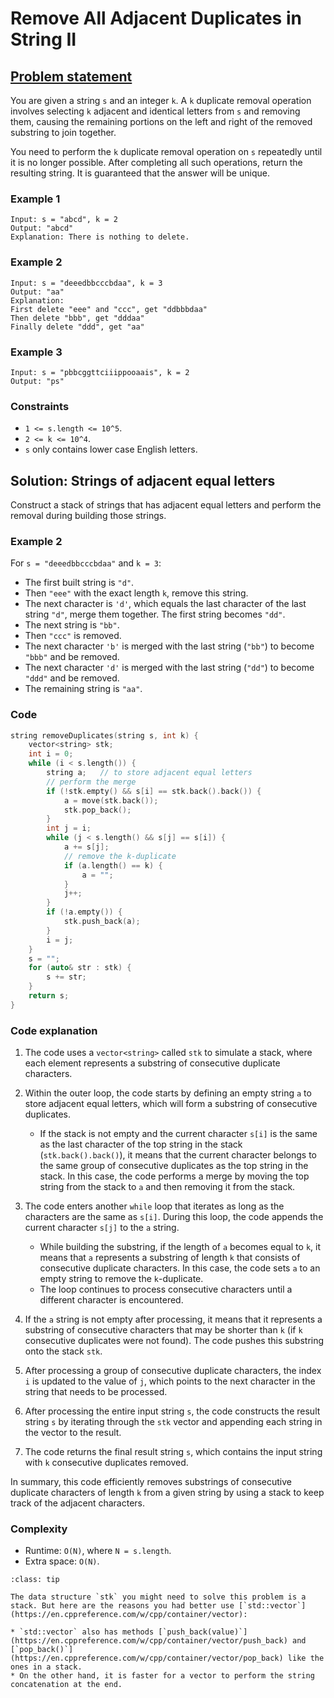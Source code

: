 # Remove All Adjacent Duplicates in String II

## [Problem statement](https://leetcode.com/problems/remove-all-adjacent-duplicates-in-string-ii/)

You are given a string `s` and an integer `k`. A `k` duplicate removal operation involves selecting `k` adjacent and identical letters from `s` and removing them, causing the remaining portions on the left and right of the removed substring to join together.

You need to perform the `k` duplicate removal operation on `s` repeatedly until it is no longer possible. After completing all such operations, return the resulting string. It is guaranteed that the answer will be unique.

### Example 1
```text
Input: s = "abcd", k = 2
Output: "abcd"
Explanation: There is nothing to delete.
```

### Example 2
```text
Input: s = "deeedbbcccbdaa", k = 3
Output: "aa"
Explanation: 
First delete "eee" and "ccc", get "ddbbbdaa"
Then delete "bbb", get "dddaa"
Finally delete "ddd", get "aa"
```

### Example 3
```text
Input: s = "pbbcggttciiippooaais", k = 2
Output: "ps"
``` 

### Constraints

* `1 <= s.length <= 10^5`.
* `2 <= k <= 10^4`.
* `s` only contains lower case English letters.

## Solution: Strings of adjacent equal letters 

Construct a stack of strings that has adjacent equal letters and perform the removal during building those strings.

### Example 2
For `s = "deeedbbcccbdaa"` and `k = 3`:

* The first built string is `"d"`.
* Then `"eee"` with the exact length `k`, remove this string.
* The next character is `'d'`, which equals the last character of the last string `"d"`, merge them together. The first string becomes `"dd"`.
* The next string is `"bb"`.
* Then `"ccc"` is removed.
* The next character `'b'` is merged with the last string (`"bb"`) to become `"bbb"` and be removed.
* The next character `'d'` is merged with the last string (`"dd"`) to become `"ddd"` and be removed.
* The remaining string is `"aa"`.

### Code
```cpp
string removeDuplicates(string s, int k) {
    vector<string> stk;
    int i = 0;
    while (i < s.length()) {
        string a;   // to store adjacent equal letters        
        // perform the merge
        if (!stk.empty() && s[i] == stk.back().back()) {
            a = move(stk.back());
            stk.pop_back();
        }
        int j = i;
        while (j < s.length() && s[j] == s[i]) {
            a += s[j];
            // remove the k-duplicate
            if (a.length() == k) {
                a = "";
            }
            j++;
        }
        if (!a.empty()) {
            stk.push_back(a);
        }
        i = j;
    }
    s = "";
    for (auto& str : stk) {
        s += str;
    }
    return s;
}
```

### Code explanation

1. The code uses a `vector<string>` called `stk` to simulate a stack, where each element represents a substring of consecutive duplicate characters.

2. Within the outer loop, the code starts by defining an empty string `a` to store adjacent equal letters, which will form a substring of consecutive duplicates.

   - If the stack is not empty and the current character `s[i]` is the same as the last character of the top string in the stack (`stk.back().back()`), it means that the current character belongs to the same group of consecutive duplicates as the top string in the stack. In this case, the code performs a merge by moving the top string from the stack to `a` and then removing it from the stack.
   
3. The code enters another `while` loop that iterates as long as the characters are the same as `s[i]`. During this loop, the code appends the current character `s[j]` to the `a` string.

   - While building the substring, if the length of `a` becomes equal to `k`, it means that `a` represents a substring of length `k` that consists of consecutive duplicate characters. In this case, the code sets `a` to an empty string to remove the `k`-duplicate.
   - The loop continues to process consecutive characters until a different character is encountered.

4. If the `a` string is not empty after processing, it means that it represents a substring of consecutive characters that may be shorter than `k` (if `k` consecutive duplicates were not found). The code pushes this substring onto the stack `stk`.

5. After processing a group of consecutive duplicate characters, the index `i` is updated to the value of `j`, which points to the next character in the string that needs to be processed.

6. After processing the entire input string `s`, the code constructs the result string `s` by iterating through the `stk` vector and appending each string in the vector to the result.

7. The code returns the final result string `s`, which contains the input string with `k` consecutive duplicates removed.

In summary, this code efficiently removes substrings of consecutive duplicate characters of length `k` from a given string by using a stack to keep track of the adjacent characters. 

### Complexity
* Runtime: `O(N)`, where `N = s.length`.
* Extra space: `O(N)`.

```{admonition} Implementation tips
:class: tip

The data structure `stk` you might need to solve this problem is a stack. But here are the reasons you had better use [`std::vector`](https://en.cppreference.com/w/cpp/container/vector):

* `std::vector` also has methods [`push_back(value)`](https://en.cppreference.com/w/cpp/container/vector/push_back) and [`pop_back()`](https://en.cppreference.com/w/cpp/container/vector/pop_back) like the ones in a stack.
* On the other hand, it is faster for a vector to perform the string concatenation at the end.

```